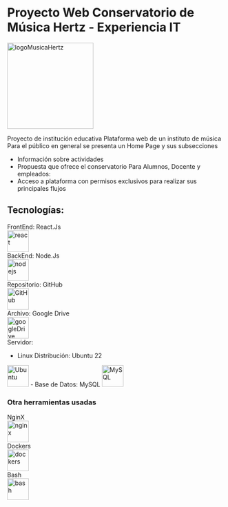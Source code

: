 # Proyecto Web Conservatorio de Música Hertz - Experiencia IT
<img src="logo.jpg" alt="logoMusicaHertz" width="200"/>

Proyecto de institución educativa
Plataforma web de un instituto de música
Para el público en general se presenta un Home Page y sus subsecciones
- Información sobre actividades
- Propuesta que ofrece el conservatorio
Para Alumnos, Docente y empleados:
- Acceso a plataforma con permisos exclusivos para realizar sus principales flujos

## Tecnologías:
FrontEnd:
React.Js  
<img src="https://upload.wikimedia.org/wikipedia/commons/4/47/React.svg" alt="react" width="50"/>   
BackEnd: 
Node.Js  
<img src="https://upload.wikimedia.org/wikipedia/commons/d/d9/Node.js_logo.svg" alt="nodejs" width="50">   
Repositorio: 
GitHub  
<img src="https://upload.wikimedia.org/wikipedia/commons/2/29/GitHub_logo_2013.svg" alt="GitHub" width="50">   
Archivo:
Google Drive  
<img src="https://upload.wikimedia.org/wikipedia/commons/1/12/Google_Drive_icon_%282020%29.svg" alt="googleDrive" width="50">   
Servidor:
- Linux Distribución: Ubuntu 22   
<img src="https://upload.wikimedia.org/wikipedia/commons/7/76/Ubuntu-logo-2022.svg" alt="Ubuntu" width="50">   
- Base de Datos: MySQL   
<img src="https://upload.wikimedia.org/wikipedia/commons/5/51/Mysql.svg" alt="MySQL" width="50">

### Otra herramientas usadas
NginX   
<img src="https://upload.wikimedia.org/wikipedia/commons/c/c5/Nginx_logo.svg" alt="nginx" width="50">   
Dockers   
<img src="https://upload.wikimedia.org/wikipedia/commons/7/79/Docker_%28container_engine%29_logo.png" alt="dockers" width="50">  
Bash   
<img src="https://upload.wikimedia.org/wikipedia/commons/8/82/Gnu-bash-logo.svg" alt="bash" width="50">  
